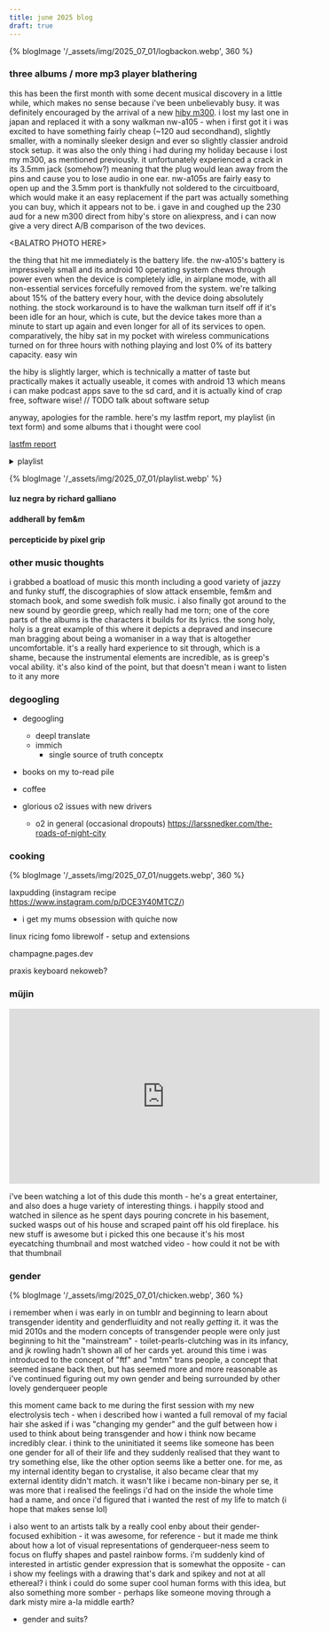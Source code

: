 ```yaml
---
title: june 2025 blog
draft: true
---
```


{% blogImage '/_assets/img/2025_07_01/logbackon.webp', 360 %}

### three albums / more mp3 player blathering
this has been the first month with some decent musical discovery in a little while, which makes no sense because i've been unbelievably busy. it was definitely encouraged by the arrival of a new [hiby m300](/blog/2024-12-01/#hiby-m300). i lost my last one in japan and replaced it with a sony walkman nw-a105 - when i first got it i was excited to have something fairly cheap (~120 aud secondhand), slightly smaller, with a nominally sleeker design and ever so slightly classier android stock setup. it was also the only thing i had during my holiday because i lost my m300, as mentioned previously. it unfortunately experienced a crack in its 3.5mm jack (somehow?) meaning that the plug would lean away from the pins and cause you to lose audio in one ear. nw-a105s are fairly easy to open up and the 3.5mm port is thankfully not soldered to the circuitboard, which would make it an easy replacement if the part was actually something you can buy, which it appears not to be. i gave in and coughed up the 230 aud for a new m300 direct from hiby's store on aliexpress, and i can now give a very direct A/B comparison of the two devices. 

\<BALATRO PHOTO HERE\>

the thing that hit me immediately is the battery life. the nw-a105's battery is impressively small and its android 10 operating system chews through power even when the device is completely idle, in airplane mode, with all non-essential services forcefully removed from the system. we're talking about 15% of the battery every hour, with the device doing absolutely nothing. the stock workaround is to have the walkman turn itself off if it's been idle for an hour, which is cute, but the device takes more than a minute to start up again and even longer for all of its services to open. comparatively, the hiby sat in my pocket with wireless communications turned on for three hours with nothing playing and lost 0% of its battery capacity. easy win

the hiby is slightly larger, which is technically a matter of taste but practically makes it actually useable, it comes with android 13 which means i can make podcast apps save to the sd card, and it is actually kind of crap free, software wise!
// TODO talk about software setup

anyway, apologies for the ramble. here's my lastfm report, my playlist (in text form) and some albums that i thought were cool

[lastfm report](https://www.last.fm/user/uuupah/library/albums?from=2025-06-10&to=2025-06-30)

<details>
  <summary>
    playlist
  </summary>

  - musik genom fyra sekler by jan johansson
  - funeral folk by maria w horn and sara parkman
  - huvva! - svensk folkmusik på beat by merit hemmingson
  - hedningarna by hedningarna
  - sola by sola
  - bayside by obskür
  - luz negra by richard galliano
  - [percepticide: the death of reality by pixel grip](https://pixelgrip.bandcamp.com/album/percepticide-the-death-of-reality)
  - not tight by domi & jd beck
  - [the new sound by geordie greep](https://geordiegreep.bandcamp.com/album/the-new-sound)
  - [jimmy & wes: the dynamic duo by wes montgomery and jimmy smith](https://www.youtube.com/watch?v=n1qLaP0tWcMth)
  - [the game by mos](https://www.youtube.com/playlist?list=OLAK5uy_nxfgY5LqVEd88s9cq4UQoHO0QtX2oq934)
  - [stomach book's discography](https://stomachbook.bandcamp.com/)
  - [fem&m's discography](https://femnm.bandcamp.com/)
  - [slow attack ensemble's discography](https://slowattackensemble.bandcamp.com/music)
  - [endlessness by nala sinephro](https://nalasinephro.bandcamp.com/album/endlessness)
  
</details>

{% blogImage '/_assets/img/2025_07_01/playlist.webp' %}

#### luz negra by richard galliano

#### addherall by fem&m

#### percepticide by pixel grip


### other music thoughts
i grabbed a boatload of music this month including a good variety of jazzy and funky stuff, the discographies of slow attack ensemble, fem&m and stomach book, and some swedish folk music. i also finally got around to the new sound by geordie greep, which really had me torn; one of the core parts of the albums is the characters it builds for its lyrics. the song holy, holy is a great example of this where it depicts a depraved and insecure man bragging about being a womaniser in a way that is altogether uncomfortable. it's a really hard experience to sit through, which is a shame, because the instrumental elements are incredible, as is greep's vocal ability. it's also kind of the point, but that doesn't mean i want to listen to it any more

### degoogling

- degoogling
  - deepl translate
  - immich
    - single source of truth conceptx
- books on my to-read pile
- coffee

- glorious o2 issues with new drivers
  - o2 in general (occasional dropouts)
https://larssnedker.com/the-roads-of-night-city

### cooking

{% blogImage '/_assets/img/2025_07_01/nuggets.webp', 360 %}

laxpudding (instagram recipe https://www.instagram.com/p/DCE3Y40MTCZ/)
 - i get my mums obsession with quiche now

linux ricing fomo
librewolf - setup and extensions

champagne.pages.dev

praxis keyboard
nekoweb?

### müjin
<iframe width="560" height="315" src="https://www.youtube-nocookie.com/embed/91vAsyyRaag?" title="YouTube video player" frameborder="0" allow="accelerometer; autoplay; clipboard-write; encrypted-media; gyroscope; picture-in-picture; web-share" referrerpolicy="strict-origin-when-cross-origin" allowfullscreen></iframe>

i've been watching a lot of this dude this month - he's a great entertainer, and also does a huge variety of interesting things. i happily stood and watched in silence as he spent days pouring concrete in his basement, sucked wasps out of his house and scraped paint off his old fireplace. his new stuff is awesome but i picked this one because it's his most eyecatching thumbnail and most watched video - how could it not be with that thumbnail

### gender
{% blogImage '/_assets/img/2025_07_01/chicken.webp', 360 %} 

i remember when i was early in on tumblr and beginning to learn about transgender identity and genderfluidity and not really _getting_ it. it was the mid 2010s and the modern concepts of transgender people were only just beginning to hit the "mainstream" - toilet-pearls-clutching was in its infancy, and jk rowling hadn't shown all of her cards yet. around this time i was introduced to the concept of "ftf" and "mtm" trans people, a concept that seemed insane back then, but has seemed more and more reasonable as i've continued figuring out my own gender and being surrounded by other lovely genderqueer people

this moment came back to me during the first session with my new electrolysis tech - when i described how i wanted a full removal of my facial hair she asked if i was "changing my gender" and the gulf between how i used to think about being transgender and how i think now became incredibly clear. i think to the uninitiated it seems like someone has been one gender for all of their life and they suddenly realised that they want to try something else, like the other option seems like a better one. for me, as my internal identity began to crystalise, it also became clear that my external identity didn't match. it wasn't like i became non-binary per se, it was more that i realised the feelings i'd had on the inside the whole time had a name, and once i'd figured that i wanted the rest of my life to match (i hope that makes sense lol)

i also went to an artists talk by a really cool enby about their gender-focused exhibition - it was awesome, for reference - but it made me think about how a lot of visual representations of genderqueer-ness seem to focus on fluffy shapes and pastel rainbow forms. i'm suddenly kind of interested in artistic gender expression that is somewhat the opposite - can i show my feelings with a drawing that's dark and spikey and not at all ethereal? i think i could do some super cool human forms with this idea, but also something more somber - perhaps like someone moving through a dark misty mire a-la middle earth?

- gender and suits?
